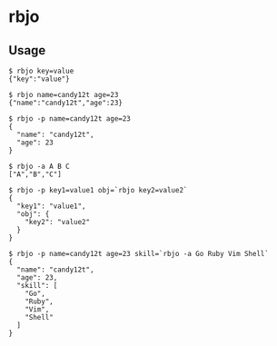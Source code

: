 # rbjo

## Usage
```shell
$ rbjo key=value
{"key":"value"}
```

```shell
$ rbjo name=candy12t age=23
{"name":"candy12t","age":23}
```

```shell
$ rbjo -p name=candy12t age=23
{
  "name": "candy12t",
  "age": 23
}
```

```shell
$ rbjo -a A B C
["A","B","C"]
```

```
$ rbjo -p key1=value1 obj=`rbjo key2=value2`
{
  "key1": "value1",
  "obj": {
    "key2": "value2"
  }
}
```

```
$ rbjo -p name=candy12t age=23 skill=`rbjo -a Go Ruby Vim Shell`
{
  "name": "candy12t",
  "age": 23,
  "skill": [
    "Go",
    "Ruby",
    "Vim",
    "Shell"
  ]
}
```
